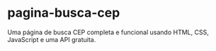 # pagina-busca-cep
Uma página de busca CEP completa e funcional usando HTML, CSS, JavaScript e uma API gratuita.
